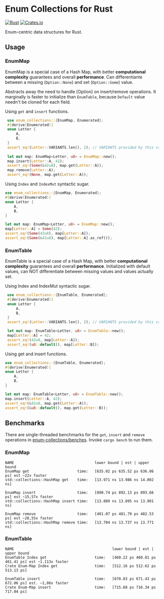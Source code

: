 # Enum Collections for Rust
[![Rust](https://github.com/Pscheidl/enum-map/actions/workflows/rust.yml/badge.svg)](https://github.com/Pscheidl/enum-map/actions/workflows/rust.yml)
[![Crates.io](https://img.shields.io/crates/v/enum-collections)](https://crates.io/crates/enum-collections)

Enum-centric data structures for Rust.

## Usage

### EnumMap

EnumMap is a special case of a Hash Map, with better **computational complexity** guarantees and overall **performance**. Can differentiante between a missing (`Option::None`)
and set (`Option::Some`) value.

Abstracts away the need to handle [Option] on insert/remove operations.
It marginally is faster to initialize than `EnumTable`, because `Default` value needn't be cloned for each field.

Using `get` and `insert` functions.

```rust
 use enum_collections::{EnumMap, Enumerated};
 #[derive(Enumerated)]
 enum Letter {
     A,
     B,
 }
 assert_eq!(Letter::VARIANTS.len(), 2); // VARIANTS provided by this crate
 
 let mut map: EnumMap<Letter, u8> = EnumMap::new();
 map.insert(Letter::A, 42);
 assert_eq!(Some(&42u8), map.get(Letter::A));
 map.remove(Letter::A);
 assert_eq!(None, map.get(Letter::A));
```

Using `Index` and `IndexMut` syntactic sugar.
 ```rust
 use enum_collections::{EnumMap, Enumerated};
 #[derive(Enumerated)]
 enum Letter {
     A,
     B,
 }

 let mut map: EnumMap<Letter, u8> = EnumMap::new();
 map[Letter::A] = Some(42);
 assert_eq!(Some(42u8), map[Letter::A]);
 assert_eq!(Some(&42u8), map[Letter::A].as_ref());
 ```

### EnumTable

EnumTable is a special case of a Hash Map, with better **computational complexity** guarantees and overall **performance**. Initialized with default values, can NOT differentiate between missing values
and values actually set.

Using Index and IndexMut syntactic sugar.

```rust
 use enum_collections::{EnumTable, Enumerated};
 #[derive(Enumerated)]
 enum Letter {
     A,
     B,
 }
 assert_eq!(Letter::VARIANTS.len(), 2); // VARIANTS provided by this crate

 let mut map: EnumTable<Letter, u8> = EnumTable::new();
 map[Letter::A] = 42;
 assert_eq!(42u8, map[Letter::A]);
 assert_eq!(u8::default(), map[Letter::B]);
```

 Using get and insert functions.

 ```rust
 use enum_collections::{EnumTable, Enumerated};
 #[derive(Enumerated)]
 enum Letter {
     A,
     B,
 }

 let mut map: EnumTable<Letter, u8> = EnumTable::new();
 map.insert(Letter::A, 42);
 assert_eq!(&42u8, map.get(Letter::A));
 assert_eq!(&u8::default(), map.get(Letter::B));
 ```

## Benchmarks

There are single-threaded benchmarks for the `get`, `insert` and `remove` operations in [enum-collections/benches](enum-collections/benches/). Invoke `cargo bench` to run them.

### EnumMap
```
NAME                                     lower bound | est | upper bound
EnumMap get                      time:   [635.02 ps 635.52 ps 636.06 ps] est ~22x faster
std::collections::HashMap get    time:   [13.971 ns 13.986 ns 14.002 ns]

EnumMap insert                   time:   [890.74 ps 892.13 ps 893.66 ps] est ~15,57x faster
std::collections::HashMap insert time:   [13.889 ns 13.895 ns 13.901 ns]

EnumMap remove                   time:   [481.07 ps 481.79 ps 482.53 ps] est ~28,55x faster
std::collections::HashMap remove time:   [13.704 ns 13.737 ns 13.771 ns]
```

### EnumTable

```
NAME                                             lower bound | est | upper bound
EnumTable Index get                      time:   [460.22 ps 460.81 ps 461.41 ps] est ~1.113x faster
Crate Enum-Map Index get                 time:   [512.16 ps 512.62 ps 513.13 ps]

EnumTable insert                         time:   [670.83 ps 671.43 ps 672.06 ps] est. ~1,06x faster
Crate Enum-Map insert                    time:   [715.68 ps 716.34 ps 717.04 ps]
```
